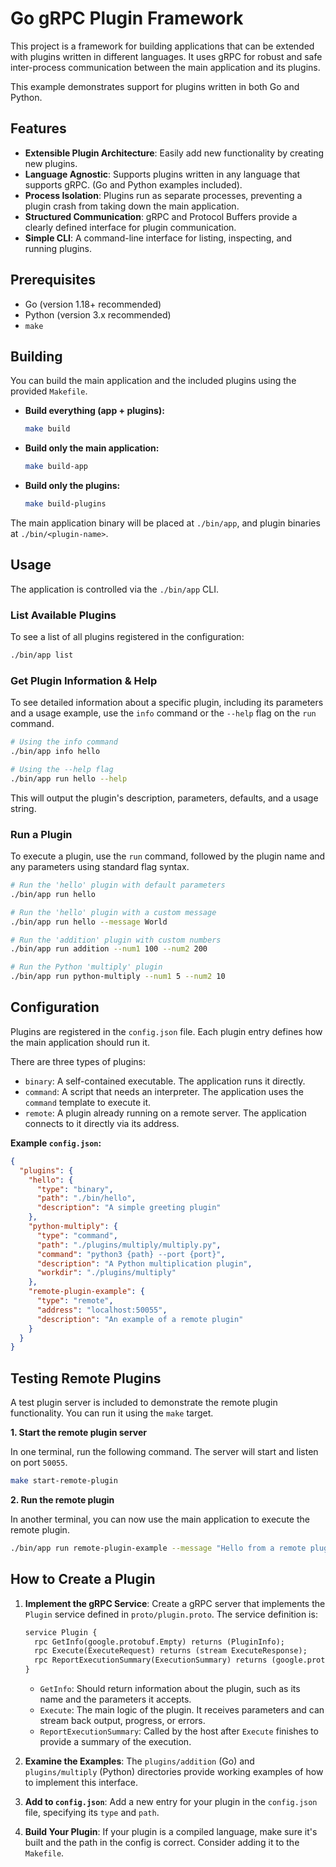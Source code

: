 # Go gRPC Plugin Framework

This project is a framework for building applications that can be extended with plugins written in different languages. It uses gRPC for robust and safe inter-process communication between the main application and its plugins.

This example demonstrates support for plugins written in both Go and Python.

## Features

- **Extensible Plugin Architecture**: Easily add new functionality by creating new plugins.
- **Language Agnostic**: Supports plugins written in any language that supports gRPC. (Go and Python examples included).
- **Process Isolation**: Plugins run as separate processes, preventing a plugin crash from taking down the main application.
- **Structured Communication**: gRPC and Protocol Buffers provide a clearly defined interface for plugin communication.
- **Simple CLI**: A command-line interface for listing, inspecting, and running plugins.

## Prerequisites

- Go (version 1.18+ recommended)
- Python (version 3.x recommended)
- `make`

## Building

You can build the main application and the included plugins using the provided `Makefile`.

- **Build everything (app + plugins):**
  ```sh
  make build
  ```

- **Build only the main application:**
  ```sh
  make build-app
  ```

- **Build only the plugins:**
  ```sh
  make build-plugins
  ```

The main application binary will be placed at `./bin/app`, and plugin binaries at `./bin/<plugin-name>`.

## Usage

The application is controlled via the `./bin/app` CLI.

### List Available Plugins

To see a list of all plugins registered in the configuration:

```sh
./bin/app list
```

### Get Plugin Information & Help

To see detailed information about a specific plugin, including its parameters and a usage example, use the `info` command or the `--help` flag on the `run` command.

```sh
# Using the info command
./bin/app info hello

# Using the --help flag
./bin/app run hello --help
```

This will output the plugin's description, parameters, defaults, and a usage string.

### Run a Plugin

To execute a plugin, use the `run` command, followed by the plugin name and any parameters using standard flag syntax.

```sh
# Run the 'hello' plugin with default parameters
./bin/app run hello

# Run the 'hello' plugin with a custom message
./bin/app run hello --message World

# Run the 'addition' plugin with custom numbers
./bin/app run addition --num1 100 --num2 200

# Run the Python 'multiply' plugin
./bin/app run python-multiply --num1 5 --num2 10
```

## Configuration

Plugins are registered in the `config.json` file. Each plugin entry defines how the main application should run it.

There are three types of plugins:

- `binary`: A self-contained executable. The application runs it directly.
- `command`: A script that needs an interpreter. The application uses the `command` template to execute it.
- `remote`: A plugin already running on a remote server. The application connects to it directly via its address.

**Example `config.json`:**

```json
{
  "plugins": {
    "hello": {
      "type": "binary",
      "path": "./bin/hello",
      "description": "A simple greeting plugin"
    },
    "python-multiply": {
      "type": "command",
      "path": "./plugins/multiply/multiply.py",
      "command": "python3 {path} --port {port}",
      "description": "A Python multiplication plugin",
      "workdir": "./plugins/multiply"
    },
    "remote-plugin-example": {
      "type": "remote",
      "address": "localhost:50055",
      "description": "An example of a remote plugin"
    }
  }
}
```

## Testing Remote Plugins

A test plugin server is included to demonstrate the remote plugin functionality. You can run it using the `make` target.

**1. Start the remote plugin server**

In one terminal, run the following command. The server will start and listen on port `50055`.

```sh
make start-remote-plugin
```

**2. Run the remote plugin**

In another terminal, you can now use the main application to execute the remote plugin.

```sh
./bin/app run remote-plugin-example --message "Hello from a remote plugin!"
```

## How to Create a Plugin

1.  **Implement the gRPC Service**: Create a gRPC server that implements the `Plugin` service defined in `proto/plugin.proto`. The service definition is:

    ```proto
    service Plugin {
      rpc GetInfo(google.protobuf.Empty) returns (PluginInfo);
      rpc Execute(ExecuteRequest) returns (stream ExecuteResponse);
      rpc ReportExecutionSummary(ExecutionSummary) returns (google.protobuf.Empty);
    }
    ```

    - `GetInfo`: Should return information about the plugin, such as its name and the parameters it accepts.
    - `Execute`: The main logic of the plugin. It receives parameters and can stream back output, progress, or errors.
    - `ReportExecutionSummary`: Called by the host after `Execute` finishes to provide a summary of the execution.

2.  **Examine the Examples**: The `plugins/addition` (Go) and `plugins/multiply` (Python) directories provide working examples of how to implement this interface.

3.  **Add to `config.json`**: Add a new entry for your plugin in the `config.json` file, specifying its `type` and `path`.

4.  **Build Your Plugin**: If your plugin is a compiled language, make sure it's built and the path in the config is correct. Consider adding it to the `Makefile`.
